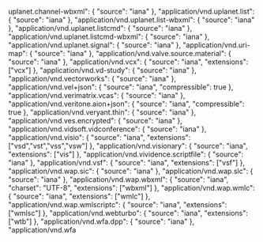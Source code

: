 uplanet.channel-wbxml": {
    "source": "iana"
  },
  "application/vnd.uplanet.list": {
    "source": "iana"
  },
  "application/vnd.uplanet.list-wbxml": {
    "source": "iana"
  },
  "application/vnd.uplanet.listcmd": {
    "source": "iana"
  },
  "application/vnd.uplanet.listcmd-wbxml": {
    "source": "iana"
  },
  "application/vnd.uplanet.signal": {
    "source": "iana"
  },
  "application/vnd.uri-map": {
    "source": "iana"
  },
  "application/vnd.valve.source.material": {
    "source": "iana"
  },
  "application/vnd.vcx": {
    "source": "iana",
    "extensions": ["vcx"]
  },
  "application/vnd.vd-study": {
    "source": "iana"
  },
  "application/vnd.vectorworks": {
    "source": "iana"
  },
  "application/vnd.vel+json": {
    "source": "iana",
    "compressible": true
  },
  "application/vnd.verimatrix.vcas": {
    "source": "iana"
  },
  "application/vnd.veritone.aion+json": {
    "source": "iana",
    "compressible": true
  },
  "application/vnd.veryant.thin": {
    "source": "iana"
  },
  "application/vnd.ves.encrypted": {
    "source": "iana"
  },
  "application/vnd.vidsoft.vidconference": {
    "source": "iana"
  },
  "application/vnd.visio": {
    "source": "iana",
    "extensions": ["vsd","vst","vss","vsw"]
  },
  "application/vnd.visionary": {
    "source": "iana",
    "extensions": ["vis"]
  },
  "application/vnd.vividence.scriptfile": {
    "source": "iana"
  },
  "application/vnd.vsf": {
    "source": "iana",
    "extensions": ["vsf"]
  },
  "application/vnd.wap.sic": {
    "source": "iana"
  },
  "application/vnd.wap.slc": {
    "source": "iana"
  },
  "application/vnd.wap.wbxml": {
    "source": "iana",
    "charset": "UTF-8",
    "extensions": ["wbxml"]
  },
  "application/vnd.wap.wmlc": {
    "source": "iana",
    "extensions": ["wmlc"]
  },
  "application/vnd.wap.wmlscriptc": {
    "source": "iana",
    "extensions": ["wmlsc"]
  },
  "application/vnd.webturbo": {
    "source": "iana",
    "extensions": ["wtb"]
  },
  "application/vnd.wfa.dpp": {
    "source": "iana"
  },
  "application/vnd.wfa